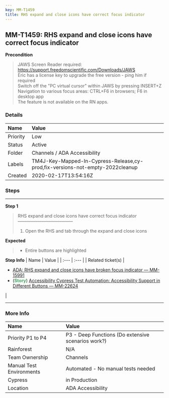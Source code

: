 ```yaml
---
key: MM-T1459
title: RHS expand and close icons have correct focus indicator
---
```


## MM-T1459: RHS expand and close icons have correct focus indicator

**Precondition**

> <article>JAWS Screen Reader required: <a href="https://support.freedomscientific.com/Downloads/JAWS" rel="noopener noreferrer" target="_blank">https://support.freedomscientific.com/Downloads/JAWS</a><br>Eric has a license key to upgrade the free version - ping him if required<br>Switch off the "PC virtual cursor" within JAWS by pressing INSERT+Z<br>Navigation to various focus areas: CTRL+F6 in browsers; F6 in desktop app<br>The feature is not available on the RN apps.</article>

### Details

| Name     | Value                                                                         |
| :------- | :---------------------------------------------------------------------------- |
| Priority | Low                                                                           |
| Status   | Active                                                                        |
| Folder   | Channels / ADA Accessibility                                                  |
| Labels   | TM4J-Key-Mapped-In-Cypress-Release,cy-prod,fix-versions-not-empty-2022cleanup |
| Created  | 2020-02-17T13:54:16Z                                                          |

### Steps

<hr/>

**Step 1**

> <article>RHS expand and close icons have correct focus indicator<br />–––––––––––––––––––––––––<ol><li>Open the RHS and tab through the expand and close icons</li></ol></article>

**Expected**

> <article><ul><li>Entire buttons are highlighted</li></ul></article>

**Step Info**
| Name | Value |
| :--- | :--- |
| Related ticket(s) | <ul><li><a href="https://mattermost.atlassian.net/browse/MM-15991" rel="noopener noreferrer" target="_blank">ADA: RHS expand and close icons have broken focus indicator — MM-15991</a></li><li>(<strong><span style="color:rgb(65, 168, 95)">Story</span></strong>) <a href="https://mattermost.atlassian.net/browse/MM-22624">Accessibility Cypress Test Automation: Accessibility Support in Different Buttons — MM-22624</a></li></ul> |

<hr/>

### More Info

| Name                     | Value                                              |
| :----------------------- | :------------------------------------------------- |
| Priority P1 to P4        | P3 - Deep Functions (Do extensive scenarios work?) |
| Rainforest               | N/A                                                |
| Team Ownership           | Channels                                           |
| Manual Test Environments | Automated - No manual tests needed                 |
| Cypress                  | in Production                                      |
| Location                 | ADA Accessibility                                  |
